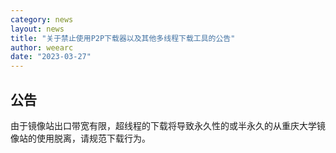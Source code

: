```yaml
---
category: news
layout: news
title: "关于禁止使用P2P下载器以及其他多线程下载工具的公告"
author: weearc
date: "2023-03-27"
---
```


## 公告

由于镜像站出口带宽有限，超线程的下载将导致永久性的或半永久的从重庆大学镜像站的使用脱离，请规范下载行为。
